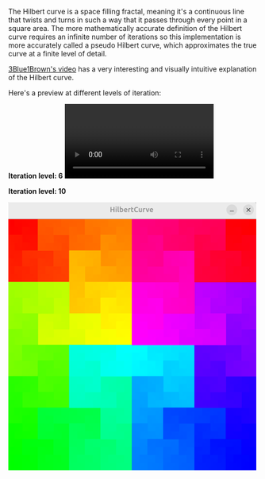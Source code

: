 The Hilbert curve is a space filling fractal, meaning it's a continuous line that twists and turns in such a way that it passes through every point in a square area. The more mathematically accurate definition of the Hilbert curve requires an infinite number of iterations so this implementation is more accurately called a pseudo Hilbert curve, which approximates the true curve at a finite level of detail.

[3Blue1Brown's video](https://www.youtube.com/watch?v=3s7h2MHQtxc) has a very interesting and visually intuitive explanation of the Hilbert curve.

Here's a preview at different levels of iteration:

**Iteration level: 6**
<video src="https://github.com/user-attachments/assets/95733b80-d676-4392-b070-41be7de798a6"></video>

**Iteration level: 10**
<div>
  <img src="./imgs/order10.png" width="500" />
</div>
